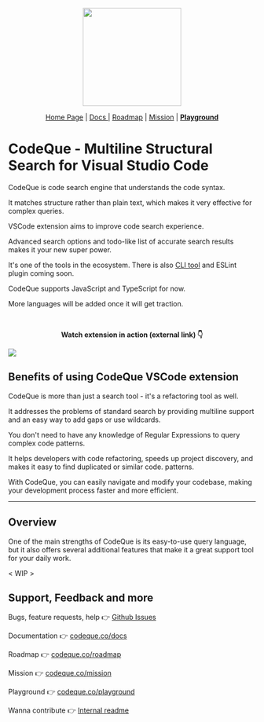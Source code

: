<p align="center">
  <a href="https://codeque.co" title="Learn more about CodeQue" target="_blank">
    <img src="https://github.com/codeque-co/codeque/blob/master/packages/vscode/media/logoShort.png?raw=true" width="200px" />
  </a>
  <br/>
  </p>
<p align="center">
  <a href="https://codeque.co">Home Page</a> | 
  <a href="https://codeque.co/docs">Docs </a> | 
  <a href="https://codeque.co/roadmap">Roadmap</a> | 
  <a href="https://codeque.co/mission">Mission</a> | 
  <a href="https://codeque.co/playground"><b>Playground</b></a>
</p>

# CodeQue - Multiline Structural Search for Visual Studio Code

CodeQue is code search engine that understands the code syntax. 

It matches structure rather than plain text, which makes it very effective for complex queries.

VSCode extension aims to improve code search experience. 

Advanced search options and todo-like list of accurate search results makes it your new super power.

It's one of the tools in the ecosystem. There is also [CLI tool](https://www.npmjs.com/package/@codeque/cli) and ESLint plugin coming soon.

CodeQue supports JavaScript and TypeScript for now. 

More languages will be added once it will get traction.

<br/>

<p align="center"><b>Watch extension in action (external link) 👇</b></p>

<a href="https://codeque.co/vscode-demo-sound.mp4" target="_blank" title="Click to watch demo video">
    <img src="https://github.com/codeque-co/codeque/blob/master/packages/vscode/media/video-thumbnail.png?raw=true" />
  </a>

<br/>

## Benefits of using CodeQue VSCode extension

CodeQue is more than just a search tool - it's a refactoring tool as well. 

It addresses the problems of standard search by providing multiline support and an easy way to add gaps or use wildcards. 

You don't need to have any knowledge of Regular Expressions to query complex code patterns. 

It helps developers with code refactoring, speeds up project discovery, and makes it easy to find duplicated or similar code. patterns. 

With CodeQue, you can easily navigate and modify your codebase, making your development process faster and more efficient.

___
## Overview 
One of the main strengths of CodeQue is its easy-to-use query language, but it also offers several additional features that make it a great support tool for your daily work.

< WIP >

## Support, Feedback and more


Bugs, feature requests, help 👉 [Github Issues](https://github.com/codeque-co/codeque/issues)

Documentation 👉  [codeque.co/docs](https://codeque.co/docs)

Roadmap 👉  [codeque.co/roadmap](https://codeque.co/roadmap)

Mission 👉  [codeque.co/mission](https://codeque.co/mission)

Playground 👉  [codeque.co/playground](https://codeque.co/playground)

Wanna contribute 👉  [Internal readme](./InternalReadme.md)

